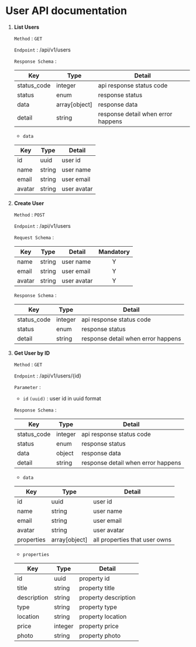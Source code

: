 # User API documentation

1.  **List Users**

    `Method` : `GET`

    `Endpoint` : /api/v1/users

    `Response Schema` :

    | Key         | Type          | Detail                             |
    | ----------- | ------------- | ---------------------------------- |
    | status_code | integer       | api response status code           |
    | status      | enum          | response status                    |
    | data        | array[object] | response data                      |
    | detail      | string        | response detail when error happens |

    - `data`

    | Key    | Type   | Detail      |
    | ------ | ------ | ----------- |
    | id     | uuid   | user id     |
    | name   | string | user name   |
    | email  | string | user email  |
    | avatar | string | user avatar |

2.  **Create User**

    `Method` : `POST`

    `Endpoint` : /api/v1/users

    `Request Schema` :

    | Key    | Type   | Detail      | Mandatory |
    | ------ | ------ | ----------- | :-------: |
    | name   | string | user name   |     Y     |
    | email  | string | user email  |     Y     |
    | avatar | string | user avatar |     Y     |

    `Response Schema` :

    | Key         | Type    | Detail                             |
    | ----------- | ------- | ---------------------------------- |
    | status_code | integer | api response status code           |
    | status      | enum    | response status                    |
    | detail      | string  | response detail when error happens |

3.  **Get User by ID**

    `Method` : `GET`

    `Endpoint` : /api/v1/users/{id}

    `Parameter` :

    - `id` `(uuid)` : user id in uuid format

    `Response Schema` :

    | Key         | Type    | Detail                             |
    | ----------- | ------- | ---------------------------------- |
    | status_code | integer | api response status code           |
    | status      | enum    | response status                    |
    | data        | object  | response data                      |
    | detail      | string  | response detail when error happens |

    - `data`

    | Key        | Type          | Detail                        |
    | ---------- | ------------- | ----------------------------- |
    | id         | uuid          | user id                       |
    | name       | string        | user name                     |
    | email      | string        | user email                    |
    | avatar     | string        | user avatar                   |
    | properties | array[object] | all properties that user owns |

    - `properties`

    | Key         | Type    | Detail               |
    | ----------- | ------- | -------------------- |
    | id          | uuid    | property id          |
    | title       | string  | property title       |
    | description | string  | property description |
    | type        | string  | property type        |
    | location    | string  | property location    |
    | price       | integer | property price       |
    | photo       | string  | property photo       |
